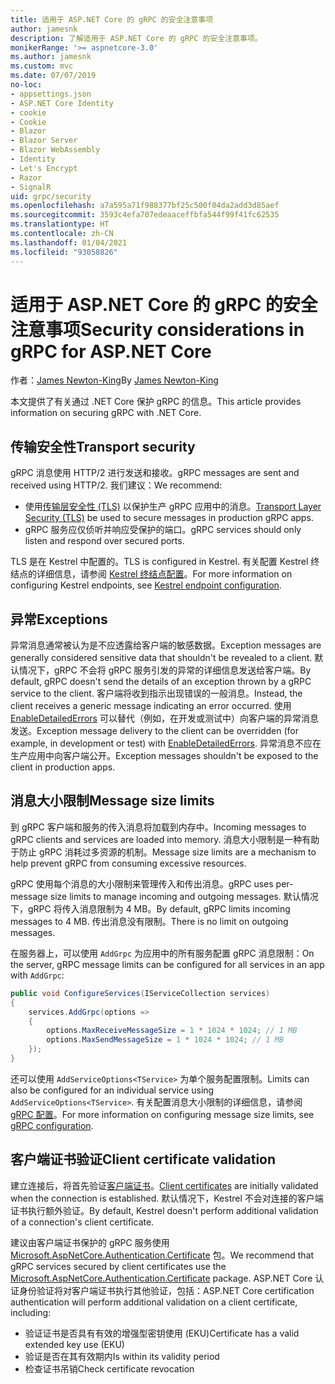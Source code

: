 ```yaml
---
title: 适用于 ASP.NET Core 的 gRPC 的安全注意事项
author: jamesnk
description: 了解适用于 ASP.NET Core 的 gRPC 的安全注意事项。
monikerRange: '>= aspnetcore-3.0'
ms.author: jamesnk
ms.custom: mvc
ms.date: 07/07/2019
no-loc:
- appsettings.json
- ASP.NET Core Identity
- cookie
- Cookie
- Blazor
- Blazor Server
- Blazor WebAssembly
- Identity
- Let's Encrypt
- Razor
- SignalR
uid: grpc/security
ms.openlocfilehash: a7a595a71f988377bf25c500f04da2add3d85aef
ms.sourcegitcommit: 3593c4efa707edeaaceffbfa544f99f41fc62535
ms.translationtype: HT
ms.contentlocale: zh-CN
ms.lasthandoff: 01/04/2021
ms.locfileid: "93058826"
---
```

# <a name="security-considerations-in-grpc-for-aspnet-core"></a><span data-ttu-id="72366-103">适用于 ASP.NET Core 的 gRPC 的安全注意事项</span><span class="sxs-lookup"><span data-stu-id="72366-103">Security considerations in gRPC for ASP.NET Core</span></span>

<span data-ttu-id="72366-104">作者：[James Newton-King](https://twitter.com/jamesnk)</span><span class="sxs-lookup"><span data-stu-id="72366-104">By [James Newton-King](https://twitter.com/jamesnk)</span></span>

<span data-ttu-id="72366-105">本文提供了有关通过 .NET Core 保护 gRPC 的信息。</span><span class="sxs-lookup"><span data-stu-id="72366-105">This article provides information on securing gRPC with .NET Core.</span></span>

## <a name="transport-security"></a><span data-ttu-id="72366-106">传输安全性</span><span class="sxs-lookup"><span data-stu-id="72366-106">Transport security</span></span>

<span data-ttu-id="72366-107">gRPC 消息使用 HTTP/2 进行发送和接收。</span><span class="sxs-lookup"><span data-stu-id="72366-107">gRPC messages are sent and received using HTTP/2.</span></span> <span data-ttu-id="72366-108">我们建议：</span><span class="sxs-lookup"><span data-stu-id="72366-108">We recommend:</span></span>

* <span data-ttu-id="72366-109">使用[传输层安全性 (TLS)](https://tools.ietf.org/html/rfc5246) 以保护生产 gRPC 应用中的消息。</span><span class="sxs-lookup"><span data-stu-id="72366-109">[Transport Layer Security (TLS)](https://tools.ietf.org/html/rfc5246) be used to secure messages in production gRPC apps.</span></span>
* <span data-ttu-id="72366-110">gRPC 服务应仅侦听并响应受保护的端口。</span><span class="sxs-lookup"><span data-stu-id="72366-110">gRPC services should only listen and respond over secured ports.</span></span>

<span data-ttu-id="72366-111">TLS 是在 Kestrel 中配置的。</span><span class="sxs-lookup"><span data-stu-id="72366-111">TLS is configured in Kestrel.</span></span> <span data-ttu-id="72366-112">有关配置 Kestrel 终结点的详细信息，请参阅 [Kestrel 终结点配置](xref:fundamentals/servers/kestrel#endpoint-configuration)。</span><span class="sxs-lookup"><span data-stu-id="72366-112">For more information on configuring Kestrel endpoints, see [Kestrel endpoint configuration](xref:fundamentals/servers/kestrel#endpoint-configuration).</span></span>

## <a name="exceptions"></a><span data-ttu-id="72366-113">异常</span><span class="sxs-lookup"><span data-stu-id="72366-113">Exceptions</span></span>

<span data-ttu-id="72366-114">异常消息通常被认为是不应透露给客户端的敏感数据。</span><span class="sxs-lookup"><span data-stu-id="72366-114">Exception messages are generally considered sensitive data that shouldn't be revealed to a client.</span></span> <span data-ttu-id="72366-115">默认情况下，gRPC 不会将 gRPC 服务引发的异常的详细信息发送给客户端。</span><span class="sxs-lookup"><span data-stu-id="72366-115">By default, gRPC doesn't send the details of an exception thrown by a gRPC service to the client.</span></span> <span data-ttu-id="72366-116">客户端将收到指示出现错误的一般消息。</span><span class="sxs-lookup"><span data-stu-id="72366-116">Instead, the client receives a generic message indicating an error occurred.</span></span> <span data-ttu-id="72366-117">使用 [EnableDetailedErrors](xref:grpc/configuration#configure-services-options) 可以替代（例如，在开发或测试中）向客户端的异常消息发送。</span><span class="sxs-lookup"><span data-stu-id="72366-117">Exception message delivery to the client can be overridden (for example, in development or test) with [EnableDetailedErrors](xref:grpc/configuration#configure-services-options).</span></span> <span data-ttu-id="72366-118">异常消息不应在生产应用中向客户端公开。</span><span class="sxs-lookup"><span data-stu-id="72366-118">Exception messages shouldn't be exposed to the client in production apps.</span></span>

## <a name="message-size-limits"></a><span data-ttu-id="72366-119">消息大小限制</span><span class="sxs-lookup"><span data-stu-id="72366-119">Message size limits</span></span>

<span data-ttu-id="72366-120">到 gRPC 客户端和服务的传入消息将加载到内存中。</span><span class="sxs-lookup"><span data-stu-id="72366-120">Incoming messages to gRPC clients and services are loaded into memory.</span></span> <span data-ttu-id="72366-121">消息大小限制是一种有助于防止 gRPC 消耗过多资源的机制。</span><span class="sxs-lookup"><span data-stu-id="72366-121">Message size limits are a mechanism to help prevent gRPC from consuming excessive resources.</span></span>

<span data-ttu-id="72366-122">gRPC 使用每个消息的大小限制来管理传入和传出消息。</span><span class="sxs-lookup"><span data-stu-id="72366-122">gRPC uses per-message size limits to manage incoming and outgoing messages.</span></span> <span data-ttu-id="72366-123">默认情况下，gRPC 将传入消息限制为 4 MB。</span><span class="sxs-lookup"><span data-stu-id="72366-123">By default, gRPC limits incoming messages to 4 MB.</span></span> <span data-ttu-id="72366-124">传出消息没有限制。</span><span class="sxs-lookup"><span data-stu-id="72366-124">There is no limit on outgoing messages.</span></span>

<span data-ttu-id="72366-125">在服务器上，可以使用 `AddGrpc` 为应用中的所有服务配置 gRPC 消息限制：</span><span class="sxs-lookup"><span data-stu-id="72366-125">On the server, gRPC message limits can be configured for all services in an app with `AddGrpc`:</span></span>

```csharp
public void ConfigureServices(IServiceCollection services)
{
    services.AddGrpc(options =>
    {
        options.MaxReceiveMessageSize = 1 * 1024 * 1024; // 1 MB
        options.MaxSendMessageSize = 1 * 1024 * 1024; // 1 MB
    });
}
```

<span data-ttu-id="72366-126">还可以使用 `AddServiceOptions<TService>` 为单个服务配置限制。</span><span class="sxs-lookup"><span data-stu-id="72366-126">Limits can also be configured for an individual service using `AddServiceOptions<TService>`.</span></span> <span data-ttu-id="72366-127">有关配置消息大小限制的详细信息，请参阅 [gRPC 配置](xref:grpc/configuration)。</span><span class="sxs-lookup"><span data-stu-id="72366-127">For more information on configuring message size limits, see [gRPC configuration](xref:grpc/configuration).</span></span>

## <a name="client-certificate-validation"></a><span data-ttu-id="72366-128">客户端证书验证</span><span class="sxs-lookup"><span data-stu-id="72366-128">Client certificate validation</span></span>

<span data-ttu-id="72366-129">建立连接后，将首先验证[客户端证书](https://tools.ietf.org/html/rfc5246#section-7.4.4)。</span><span class="sxs-lookup"><span data-stu-id="72366-129">[Client certificates](https://tools.ietf.org/html/rfc5246#section-7.4.4) are initially validated when the connection is established.</span></span> <span data-ttu-id="72366-130">默认情况下，Kestrel 不会对连接的客户端证书执行额外验证。</span><span class="sxs-lookup"><span data-stu-id="72366-130">By default, Kestrel doesn't perform additional validation of a connection's client certificate.</span></span>

<span data-ttu-id="72366-131">建议由客户端证书保护的 gRPC 服务使用 [Microsoft.AspNetCore.Authentication.Certificate](xref:security/authentication/certauth) 包。</span><span class="sxs-lookup"><span data-stu-id="72366-131">We recommend that gRPC services secured by client certificates use the [Microsoft.AspNetCore.Authentication.Certificate](xref:security/authentication/certauth) package.</span></span> <span data-ttu-id="72366-132">ASP.NET Core 认证身份验证将对客户端证书执行其他验证，包括：</span><span class="sxs-lookup"><span data-stu-id="72366-132">ASP.NET Core certification authentication will perform additional validation on a client certificate, including:</span></span>

* <span data-ttu-id="72366-133">验证证书是否具有有效的增强型密钥使用 (EKU)</span><span class="sxs-lookup"><span data-stu-id="72366-133">Certificate has a valid extended key use (EKU)</span></span>
* <span data-ttu-id="72366-134">验证是否在其有效期内</span><span class="sxs-lookup"><span data-stu-id="72366-134">Is within its validity period</span></span>
* <span data-ttu-id="72366-135">检查证书吊销</span><span class="sxs-lookup"><span data-stu-id="72366-135">Check certificate revocation</span></span>
